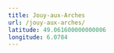 ```yaml
---
title: Jouy-aux-Arches
url: /jouy-aux-arches/
latitude: 49.061600000000006
longitude: 6.0784
---
```


